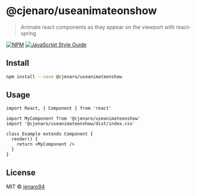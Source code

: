 # @cjenaro/useanimateonshow

> Animate react components as they appear on the viewport with react-spring

[![NPM](https://img.shields.io/npm/v/@cjenaro/useanimateonshow.svg)](https://www.npmjs.com/package/@cjenaro/useanimateonshow) [![JavaScript Style Guide](https://img.shields.io/badge/code_style-standard-brightgreen.svg)](https://standardjs.com)

## Install

```bash
npm install --save @cjenaro/useanimateonshow
```

## Usage

```tsx
import React, { Component } from 'react'

import MyComponent from '@cjenaro/useanimateonshow'
import '@cjenaro/useanimateonshow/dist/index.css'

class Example extends Component {
  render() {
    return <MyComponent />
  }
}
```

## License

MIT © [jenaro94](https://github.com/jenaro94)
